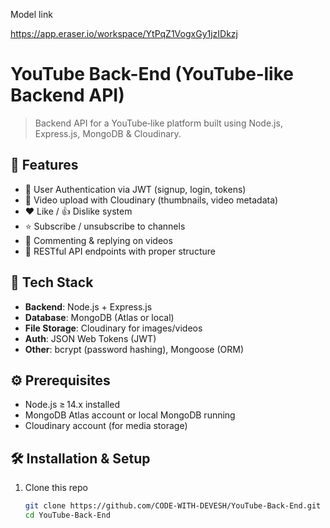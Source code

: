 

<!-- this is project backend YT 
npm i mongoose express dotenv
import cors from "cors"
import cookieParser from "cookie-parser"
Middleware in Node.js
HTTP response status codes
mongoose-aggregate-paginate-v2
npm i bcrypt
npm i jsonwebtoken
npm i express-fileupload
npm i cloudinary
npm i multer
Cloudinary use data upload 

 -->


















Model link

https://app.eraser.io/workspace/YtPqZ1VogxGy1jzIDkzj


 # YouTube Back-End (YouTube‑like Backend API)

> Backend API for a YouTube‑like platform built using Node.js, Express.js, MongoDB & Cloudinary.

## 🚀 Features

- 🔐 User Authentication via JWT (signup, login, tokens)  
- 🎥 Video upload with Cloudinary (thumbnails, video metadata)  
- ❤️ Like / 👍 Dislike system  
- ⭐️ Subscribe / unsubscribe to channels  
- 💬 Commenting & replying on videos  
- 🔁 RESTful API endpoints with proper structure

## 🧰 Tech Stack

- **Backend**: Node.js + Express.js  
- **Database**: MongoDB (Atlas or local)  
- **File Storage**: Cloudinary for images/videos  
- **Auth**: JSON Web Tokens (JWT)  
- **Other**: bcrypt (password hashing), Mongoose (ORM)

## ⚙️ Prerequisites

- Node.js ≥ 14.x installed  
- MongoDB Atlas account or local MongoDB running  
- Cloudinary account (for media storage)

## 🛠️ Installation & Setup

1. Clone this repo  
   ```bash
   git clone https://github.com/CODE-WITH-DEVESH/YouTube-Back-End.git
   cd YouTube-Back-End
